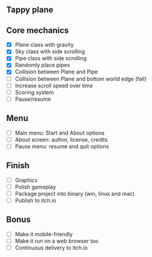 Tappy plane
---

## Core mechanics

- [x] Plane class with gravity
- [x] Sky class with side scrolling
- [x] Pipe class with side scrolling
- [x] Randomly place pipes
- [x] Collision between Plane and Pipe
- [ ] Collision between Plane and bottom world edge (fall)
- [ ] Increase scroll speed over time
- [ ] Scoring system
- [ ] Pause/resume

## Menu

- [ ] Main menu: Start and About options
- [ ] About screen: author, license, credits
- [ ] Pause menu: resume and quit options

## Finish

- [ ] Graphics
- [ ] Polish gameplay
- [ ] Package project into binary (win, linux and mac)
- [ ] Publish to itch.io

## Bonus

- [ ] Make it mobile-friendly
- [ ] Make it run on a web browser too
- [ ] Continuous delivery to itch.io
